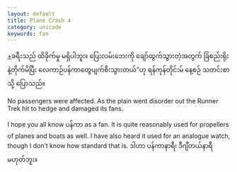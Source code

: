 ```yaml
---
layout: default
title: Plane Crash 4
category: unicode
keywords: fan
---
```


<p class="hide-trigger"><a href="#">+</a><span class="mm3">ခရီးသည် ထိခိုက်မှု မရှိပါဘူး။ ပြေးလမ်းဘေးကို ချော်ထွက်သွားတဲ့အတွက် ခြံစည်းရိုးနဲ့တိုက်မိပြီး လေကာဉ်ပန်ကာတွေပျက်စီးသွားတယ်”ဟု ရန်ကုန်တိုင်းမ် နေ့စဉ် သတင်းစာသို့ ပြောသည်။</span></p>

<p class="hide-this">No passengers were affected. As the plain went disorder out the Runner Trek hit to hedge and damaged its fans.</p>

<p>I hope you all know <span class="mm3">ပန်ကာ</span> as a fan. It is quite reasonably used for propellers of planes and boats as well. I have also heard it used for an analogue watch, though I don’t know how standard that is. <span class="mm3">ဒါဟာ ပန်ကာနာရီ၊ ဒီဂျီတယ်နာရီ မဟုတ်ဘူး။</span></p>
